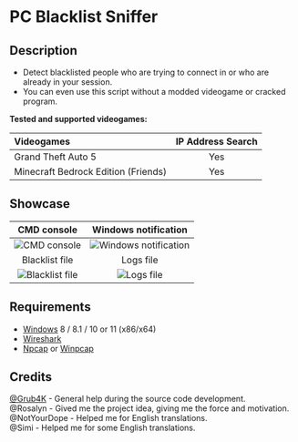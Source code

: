 # PC Blacklist Sniffer

## Description

* Detect blacklisted people who are trying to connect in or who are already in your session.
* You can even use this script without a modded videogame or cracked program.

**Tested and supported videogames:**

| Videogames                          | IP Address Search |
| :---------------------------------- | :---------------: |
| Grand Theft Auto 5                  | Yes               |
| Minecraft Bedrock Edition (Friends) | Yes               |


## Showcase

| CMD console                |  Windows notification      |
| :-------------------------:|:-------------------------: |
![CMD console](https://user-images.githubusercontent.com/62464560/211443666-222942b6-3e3d-43a0-94c1-3b063c2c228c.png) | ![Windows notification](https://user-images.githubusercontent.com/62464560/211443700-adee9dfb-28ce-4212-b360-dba6470473a0.png) |
| Blacklist file             |  Logs file                 |
![Blacklist file](https://user-images.githubusercontent.com/62464560/211443569-cd2713d6-2333-4962-b640-cfea895283c2.png) | ![Logs file](https://user-images.githubusercontent.com/62464560/211443616-98afd651-6eb3-452c-95ac-4a14bcedb547.png) |

## Requirements

* [Windows](https://www.microsoft.com/windows) 8 / 8.1 / 10 or 11 (x86/x64)
* [Wireshark](https://www.wireshark.org/)
* [Npcap](https://nmap.org/npcap/) or [Winpcap](https://www.winpcap.org/)

## Credits

[@Grub4K](https://github.com/Grub4K) - General help during the source code development.<br />
@Rosalyn - Gived me the project idea, giving me the force and motivation.<br />
@NotYourDope - Helped me for English translations.<br />
@Simi - Helped me for some English translations.<br />
